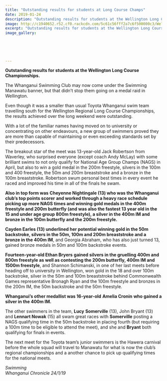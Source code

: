 ```yaml
---
title: "Outstanding results for students at Long Course Champs"
date: 2019-01-24
description: "Outstanding results for students at the Wellington Long Course Championships..."
image: http://c1940652.r52.cf0.rackcdn.com/5c61c56fff2a7c6f500000c3/Wellington-Long-course200-24.1.jpg
excerpt: "Outstanding results for students at the Wellington Long Course Championships."
image_gallery:
    
    
    
    
    
---
```


<p><strong>Outstanding results for students at the Wellington Long Course Championships.</strong></p>
<p data-bind="text: $data">The Whanganui Swimming Club may now come under the Swimming Manawatu banner, but that didn&rsquo;t stop them going on a medal raid in Wellington.</p>
<p data-bind="text: $data">Even though it was a smaller than usual Toyota Whanganui swim team travelling south for the Wellington Regional Long Course Championships, the results achieved over the long weekend were outstanding.</p>
<p data-bind="text: $data">With a lot of the familiar names having moved on to university or concentrating on other endeavours, a new group of swimmers proved they are more than capable of maintaining or even exceeding standards set by their predecessors.</p>
<p data-bind="text: $data">The breakout star of the meet was 13-year-old Jack Robertson from Waverley, who surprised everyone (except coach Andy McLay) with some brilliant swims to not only qualify for National Age Group Champs (NAGS) in April, but also to win a gold medal in the 200m freestyle, silvers in the 100m and 400 freestyle, the 50m and 200m breaststroke and a bronze in the 100m breaststroke. Robertson swum personal best times in every event he raced and improved his time in all of the finals he swam.</p>
<p data-bind="text: $data"><strong>Also in top form was</strong> <strong>Cheyenne Nightingale (13) who was the Whanganui club&rsquo;s top points scorer</strong> <strong>and worked through a heavy race schedule picking up more NAGS times and winning gold medals in the 400m freestyle and 200m butterfly (and was also the fastest 13 year old in the 15 and under age group 800m freestyle), a silver in the 400m IM and bronze in the 100m butterfly and the 200m freestyle.</strong></p>
<p data-bind="text: $data"><strong>Cayden Earles (13) underlined her potential winning gold in the 50m backstroke, silvers in the 50m, 100m and 200m breaststroke and a bronze in the 400m IM</strong>, and Georgia Abraham, who has also just turned 13, gained bronze medals in 50m and 100m backstroke events.</p>
<p data-bind="text: $data"><strong>Fourteen-year-old Ethan Bryers</strong> <strong>gained silvers in the gruelling 400m and 800m freestyle as well as contesting the 200m butterfly, 400m IM and 1500m freestyle</strong>, and Shannon Schimanski, in one of her last meets before heading off to university in Wellington, won gold in the 18 and over 100m backstroke, silver in the 50m and 100m breaststroke behind Commonwealth Games representative Bronagh Ryan and the 100m freestyle and bronzes in the 200m IM, the 50m backstroke and the 50m freestyle.</p>
<p data-bind="text: $data"><strong>Whanganui&rsquo;s other medallist was 16-year-old</strong> <strong>Amelia Cronin</strong> <strong>who gained a silver in the 400m IM.</strong></p>
<p data-bind="text: $data">The other swimmers in the team, <strong>Lucy</strong> <strong>Somerville</strong> (13), John Bryant (13) and <strong>Lennart Nowak</strong> (15) all swam great races with <strong>Somerville</strong> posting a NAGS qualifying time in the 50m backstroke in placing fourth (but requiring a 100m time to be eligible to attend the meet), and she and <strong>Bryant</strong> both qualifying for finals in events.</p>
<p data-bind="text: $data">The next meet for the Toyota team&rsquo;s junior swimmers is the Hawera carnival before the whole squad will travel to Manawatu for what is now the club&rsquo;s regional championships and a another chance to pick up qualifying times for the national meets.</p>
<p><em>Swimming<br />Whanganui Chronicle 24/1/19</em></p>

